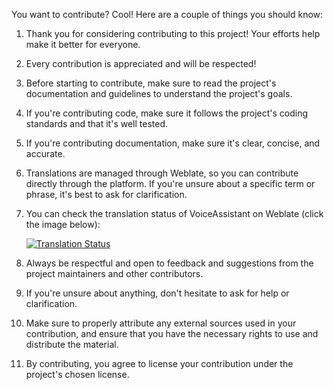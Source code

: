 You want to contribute? Cool! Here are a couple of things you should know:

1. Thank you for considering contributing to this project! Your efforts help make it better for everyone.
2. Every contribution is appreciated and will be respected!
3. Before starting to contribute, make sure to read the project's documentation and guidelines to understand the project's goals.
4. If you're contributing code, make sure it follows the project's coding standards and that it's well tested.
5. If you're contributing documentation, make sure it's clear, concise, and accurate.
6. Translations are managed through Weblate, so you can contribute directly through the platform. If you're unsure about a specific term or phrase, it's best to ask for clarification.
7. You can check the translation status of VoiceAssistant on Weblate (click the image below):
   
   [![Translation Status](https://hosted.weblate.org/widgets/voiceassistant/-/multi-auto.svg)](https://hosted.weblate.org/engage/voiceassistant/)
   
8. Always be respectful and open to feedback and suggestions from the project maintainers and other contributors.
9. If you're unsure about anything, don't hesitate to ask for help or clarification.
10. Make sure to properly attribute any external sources used in your contribution, and ensure that you have the necessary rights to use and distribute the material.
11. By contributing, you agree to license your contribution under the project's chosen license.
